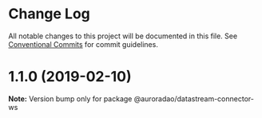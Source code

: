 # Change Log

All notable changes to this project will be documented in this file.
See [Conventional Commits](https://conventionalcommits.org) for commit guidelines.

# 1.1.0 (2019-02-10)

**Note:** Version bump only for package @auroradao/datastream-connector-ws
